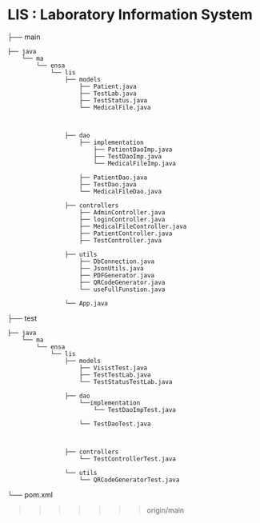 # LIS : Laboratory Information System

├── main

    ├── java
        └── ma
            └── ensa
                └── lis
                    ├── models
                        ├── Patient.java
                        ├── TestLab.java
                        ├── TestStatus.java
                        └── MedicalFile.java

                

                    ├── dao
                        ├── implementation
                            ├── PatientDaoImp.java
                            ├── TestDaoImp.java
                            └── MedicalFileImp.java

                        ├── PatientDao.java
                        ├── TestDao.java
                        └── MedicalFileDao.java

                    ├── controllers
                        ├── AdminController.java
                        ├── loginController.java
                        ├── MedicalFileController.java
                        ├── PatientController.java
                        ├── TestController.java
                    
                    ├── utils
                        ├── DbConnection.java
                        ├── JsonUtils.java
                        ├── PDFGenerator.java
                        ├── QRCodeGenerator.java
                        └── useFullFunstion.java

                    └── App.java

├── test 
    
    ├── java
        └── ma
            └── ensa
                └── lis
                    ├── models
                        ├── VisistTest.java
                        ├── TestTestLab.java
                        └── TestStatusTestLab.java

                    ├── dao
                        └──implementation
                            └── TestDaoImpTest.java

                        └── TestDaoTest.java



                    ├── controllers
                        └── TestControllerTest.java
                    
                    └── utils
                        └── QRCodeGeneratorTest.java


└── pom.xml

>>>>>>> origin/main
